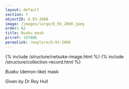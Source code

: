 ```yaml
---
layout: default
section: 7
objectID: O.93-2008
image: /images/large/O_93_2008.jpeg
order: 62
title: Buaku mask
priref: 187806
permalink: /explore/O-93-2008
---
```

{% include /structure/netsuke-image.html %}
{% include /structure/collection-record.html %}

_Buaku_ (demon-like) mask

Given by Dr Roy Hull
